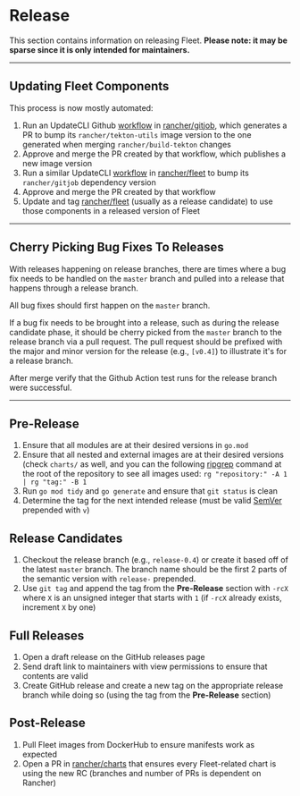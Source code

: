 # Release

This section contains information on releasing Fleet.
**Please note: it may be sparse since it is only intended for maintainers.**

---

## Updating Fleet Components

This process is now mostly automated:
1. Run an UpdateCLI Github [workflow](https://github.com/rancher/gitjob/actions/workflows/updatecli.yml) in
   [rancher/gitjob](https://github.com/rancher/gitjob), which generates a PR to bump its `rancher/tekton-utils` image
   version to the one generated when merging `rancher/build-tekton` changes
1. Approve and merge the PR created by that workflow, which publishes a new image version
1. Run a similar UpdateCLI [workflow](https://github.com/rancher/fleet/actions/workflows/updatecli.yml) in
   [rancher/fleet](https://github.com/rancher/fleet) to bump its `rancher/gitjob` dependency version
1. Approve and merge the PR created by that workflow
1. Update and tag [rancher/fleet](https://github.com/rancher/fleet) (usually as a release candidate) to use those
   components in a released version of Fleet

---

## Cherry Picking Bug Fixes To Releases

With releases happening on release branches, there are times where a bug fix needs to be handled on the `master` branch and pulled into a release that happens through a release branch.

All bug fixes should first happen on the `master` branch.

If a bug fix needs to be brought into a release, such as during the release candidate phase, it should be cherry picked from the `master` branch to the release branch via a pull request. The pull request should be prefixed with the major and minor version for the release (e.g., `[v0.4]`) to illustrate it's for a release branch.

After merge verify that the Github Action test runs for the release branch were successful.

---

## Pre-Release

1. Ensure that all modules are at their desired versions in `go.mod`
1. Ensure that all nested and external images are at their desired versions (check `charts/` as well, and you can the following [ripgrep](https://github.com/BurntSushi/ripgrep) command at the root of the repository to see all images used: `rg "repository:" -A 1 | rg "tag:" -B 1`
1. Run `go mod tidy` and `go generate` and ensure that `git status` is clean
1. Determine the tag for the next intended release (must be valid [SemVer](https://semver.org/) prepended with `v`)

## Release Candidates

1. Checkout the release branch (e.g., `release-0.4`) or create it based off of the latest `master` branch. The branch name should be the first 2 parts of the semantic version with `release-` prepended.
1. Use `git tag` and append the tag from the **Pre-Release** section with `-rcX` where `X` is an unsigned integer that starts with `1` (if `-rcX` already exists, increment `X` by one)

## Full Releases

1. Open a draft release on the GitHub releases page
1. Send draft link to maintainers with view permissions to ensure that contents are valid
1. Create GitHub release and create a new tag on the appropriate release branch while doing so (using the tag from the **Pre-Release** section)

## Post-Release

1. Pull Fleet images from DockerHub to ensure manifests work as expected
1. Open a PR in [rancher/charts](https://github.com/rancher/charts) that ensures every Fleet-related chart is using the new RC (branches and number of PRs is dependent on Rancher)


